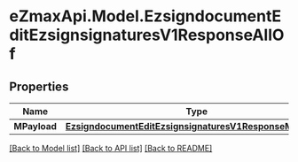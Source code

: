 
# eZmaxApi.Model.EzsigndocumentEditEzsignsignaturesV1ResponseAllOf

## Properties

Name | Type | Description | Notes
------------ | ------------- | ------------- | -------------
**MPayload** | [**EzsigndocumentEditEzsignsignaturesV1ResponseMPayload**](EzsigndocumentEditEzsignsignaturesV1ResponseMPayload.md) |  | 

[[Back to Model list]](../README.md#documentation-for-models)
[[Back to API list]](../README.md#documentation-for-api-endpoints)
[[Back to README]](../README.md)


